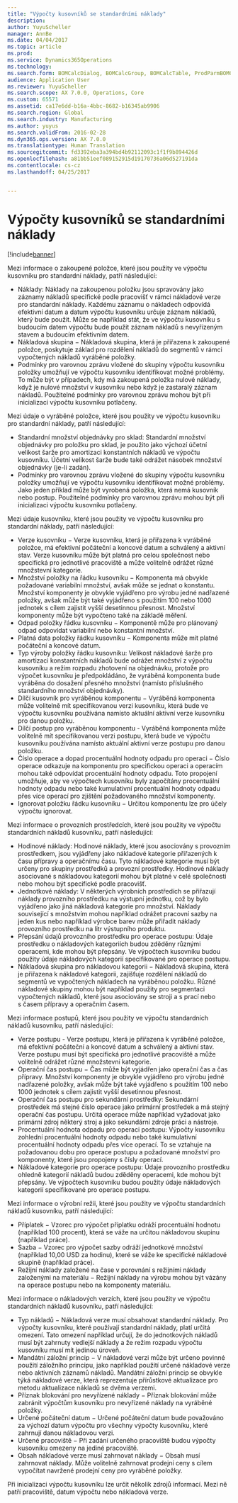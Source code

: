 ```yaml
---
title: "Výpočty kusovníků se standardními náklady"
description: 
author: YuyuScheller
manager: AnnBe
ms.date: 04/04/2017
ms.topic: article
ms.prod: 
ms.service: Dynamics365Operations
ms.technology: 
ms.search.form: BOMCalcDialog, BOMCalcGroup, BOMCalcTable, ProdParmBOMCalc
audience: Application User
ms.reviewer: YuyuScheller
ms.search.scope: AX 7.0.0, Operations, Core
ms.custom: 65571
ms.assetid: ca17e6dd-b16a-4bbc-8682-b16345ab9906
ms.search.region: Global
ms.search.industry: Manufacturing
ms.author: yuyus
ms.search.validFrom: 2016-02-28
ms.dyn365.ops.version: AX 7.0.0
ms.translationtype: Human Translation
ms.sourcegitcommit: fd3392eba3a394bd4b92112093c1f1f9b894426d
ms.openlocfilehash: a81bb51eef089152915d19170736a06d527191da
ms.contentlocale: cs-cz
ms.lasthandoff: 04/25/2017


---
```


# <a name="bom-calculations-with-standard-costs"></a>Výpočty kusovníků se standardními náklady

[!include[banner](../includes/banner.md)]




Mezi informace o zakoupené položce, které jsou použity ve výpočtu kusovníku pro standardní náklady, patří následující:
-   Náklady: Náklady na zakoupenou položku jsou spravovány jako záznamy nákladů specifické podle pracovišť v rámci nákladové verze pro standardní náklady. Každému záznamu o nákladech odpovídá efektivní datum a datum výpočtu kusovníku určuje záznam nákladů, který bude použit. Může se například stát, že ve výpočtu kusovníku s budoucím datem výpočtu bude použit záznam nákladů s nevyřízeným stavem a budoucím efektivním datem.
-   Nákladová skupina − Nákladová skupina, která je přiřazena k zakoupené položce, poskytuje základ pro rozdělení nákladů do segmentů v rámci vypočtených nákladů vyráběné položky.
-   Podmínky pro varovnou zprávu vložené do skupiny výpočtu kusovníku položky umožňují ve výpočtu kusovníku identifikovat možné problémy. To může být v případech, kdy má zakoupená položka nulové náklady, když je nulové množství v kusovníku nebo když je zastaralý záznam nákladů. Použitelné podmínky pro varovnou zprávu mohou být při inicializaci výpočtu kusovníku potlačeny.

Mezi údaje o vyráběné položce, které jsou použity ve výpočtu kusovníku pro standardní náklady, patří následující:
-   Standardní množství objednávky pro sklad: Standardní množství objednávky pro položku pro sklad, je použito jako výchozí účetní velikost šarže pro amortizaci konstantních nákladů ve výpočtu kusovníku. Účetní velikost šarže bude také odrážet násobek množství objednávky (je-li zadán).
-   Podmínky pro varovnou zprávu vložené do skupiny výpočtu kusovníku položky umožňují ve výpočtu kusovníku identifikovat možné problémy. Jako jeden příklad může být vyrobená položka, která nemá kusovník nebo postup. Použitelné podmínky pro varovnou zprávu mohou být při inicializaci výpočtu kusovníku potlačeny.

Mezi údaje kusovníku, které jsou použity ve výpočtu kusovníku pro standardní náklady, patří následující:
-   Verze kusovníku − Verze kusovníku, která je přiřazena k vyráběné položce, má efektivní počáteční a koncové datum a schválený a aktivní stav. Verze kusovníku může být platná pro celou společnost nebo specifická pro jednotlivé pracoviště a může volitelně odrážet různé množstevní kategorie.
-   Množství položky na řádku kusovníku − Komponenta má obvykle požadované variabilní množství, avšak může se jednat o konstantu. Množství komponenty je obvykle vyjádřeno pro výrobu jedné nadřazené položky, avšak může být také vyjádřeno s použitím 100 nebo 1000 jednotek s cílem zajistit vyšší desetinnou přesnost. Množství komponenty může být vypočteno také na základě měření.
-   Odpad položky řádku kusovníku − Komponentě může pro plánovaný odpad odpovídat variabilní nebo konstantní množství.
-   Platná data položky řádku kusovníku − Komponenta může mít platné počáteční a koncové datum.
-   Typ výroby položky řádku kusovníku: Velikost nákladové šarže pro amortizaci konstantních nákladů bude odrážet množství z výpočtu kusovníku a režim rozpadu zhotovení na objednávku, protože pro výpočet kusovníku je předpokládáno, že vyráběná komponenta bude vyráběna do dosažení přesného množství (namísto příslušného standardního množství objednávky).
-   Dílčí kusovník pro vyráběnou komponentu − Vyráběná komponenta může volitelně mít specifikovanou verzi kusovníku, která bude ve výpočtu kusovníku používána namísto aktuální aktivní verze kusovníku pro danou položku.
-   Dílčí postup pro vyráběnou komponentu - Vyráběná komponenta může volitelně mít specifikovanou verzi postupu, která bude ve výpočtu kusovníku používána namísto aktuální aktivní verze postupu pro danou položku.
-   Číslo operace a dopad procentuální hodnoty odpadu pro operaci − Číslo operace odkazuje na komponentu pro specifickou operaci a operacím mohou také odpovídat procentuální hodnoty odpadu. Toto propojení umožňuje, aby ve výpočtech kusovníku byly započítány procentuální hodnoty odpadu nebo také kumulativní procentuální hodnoty odpadu přes více operací pro zjištění požadovaného množství komponenty.
-   Ignorovat položku řádku kusovníku − Určitou komponentu lze pro účely výpočtu ignorovat.

Mezi informace o provozních prostředcích, které jsou použity ve výpočtu standardních nákladů kusovníku, patří následující:
-   Hodinové náklady: Hodinové náklady, které jsou asociovány s provozním prostředkem, jsou vyjádřeny jako nákladové kategorie přiřazených k času přípravy a operačnímu času. Tyto nákladové kategorie musí být určeny pro skupiny prostředků a provozní prostředky. Hodinové náklady asociované s nákladovou kategorií mohou být platné v celé společnosti nebo mohou být specifické podle pracovišť.
-   Jednotkové náklady: V některých výrobních prostředích se přiřazují náklady provozního prostředku na výstupní jednotku, což by bylo vyjádřeno jako jiná nákladová kategorie pro množství. Náklady související s množstvím mohou například odrážet pracovní sazby na jeden kus nebo například výrobce barev může přiřadit náklady provozního prostředku na litr výstupního produktu.
-   Přepsání údajů provozního prostředku pro operace postupu: Údaje prostředku o nákladových kategoriích budou zděděny různými operacemi, kde mohou být přepsány. Ve výpočtech kusovníku budou použity údaje nákladových kategorií specifikované pro operace postupu.
-   Nákladová skupina pro nákladovou kategorii − Nákladová skupina, která je přiřazena k nákladové kategorii, zajišťuje rozdělení nákladů do segmentů ve vypočtených nákladech na vyráběnou položku. Různé nákladové skupiny mohou být například použity pro segmentaci vypočtených nákladů, které jsou asociovány se stroji a s prací nebo s časem přípravy a operačním časem.

Mezi informace postupů, které jsou použity ve výpočtu standardních nákladů kusovníku, patří následující:
-   Verze postupu - Verze postupu, která je přiřazena k vyráběné položce, má efektivní počáteční a koncové datum a schválený a aktivní stav. Verze postupu musí být specifická pro jednotlivé pracoviště a může volitelně odrážet různé množstevní kategorie.
-   Operační čas postupu − Čas může být vyjádřen jako operační čas a čas přípravy. Množství komponenty je obvykle vyjádřeno pro výrobu jedné nadřazené položky, avšak může být také vyjádřeno s použitím 100 nebo 1000 jednotek s cílem zajistit vyšší desetinnou přesnost.
-   Operační čas postupu pro sekundární prostředky: Sekundární prostředek má stejné číslo operace jako primární prostředek a má stejný operační čas postupu. Určitá operace může například vyžadovat jako primární zdroj některý stroj a jako sekundární zdroje práci a nástroje.
-   Procentuální hodnota odpadu pro operaci postupu: Výpočty kusovníku zohlední procentuální hodnoty odpadu nebo také kumulativní procentuální hodnoty odpadu přes více operací. To se vztahuje na požadovanou dobu pro operace postupu a požadované množství pro komponenty, které jsou propojeny s čísly operací.
-   Nákladové kategorie pro operace postupu: Údaje provozního prostředku ohledně kategorií nákladů budou zděděny operacemi, kde mohou být přepsány. Ve výpočtech kusovníku budou použity údaje nákladových kategorií specifikované pro operace postupu.

Mezi informace o výrobní režii, které jsou použity ve výpočtu standardních nákladů kusovníku, patří následující:
-   Příplatek − Vzorec pro výpočet příplatku odráží procentuální hodnotu (například 100 procent), která se váže na určitou nákladovou skupinu (například práce).
-   Sazba − Vzorec pro výpočet sazby odráží jednotkové množství (například 10,00 USD za hodinu), které se váže ke specifické nákladové skupině (například práce).
-   Režijní náklady založené na čase v porovnání s režijními náklady založenými na materiálu − Režijní náklady na výrobu mohou být vázány na operace postupu nebo na komponenty materiálu.

Mezi informace o nákladových verzích, které jsou použity ve výpočtu standardních nákladů kusovníku, patří následující:
-   Typ nákladů − Nákladová verze musí obsahovat standardní náklady. Pro výpočty kusovníku, které používají standardní náklady, platí určitá omezení. Tato omezení například určují, že do jednotkových nákladů musí být zahrnuty vedlejší náklady a že režim rozpadu výpočtu kusovníku musí mít jedinou úroveň.
-   Mandátní záložní princip − V nákladové verzi může být určeno povinné použití záložního principu, jako například použití určené nákladové verze nebo aktivních záznamů nákladů. Mandátní záložní princip se obvykle týká nákladové verze, která reprezentuje přírůstkové aktualizace pro metodu aktualizace nákladů se dvěma verzemi.
-   Příznak blokování pro nevyřízené náklady − Příznak blokování může zabránit výpočtům kusovníku pro nevyřízené náklady na vyráběné položky.
-   Určené počáteční datum − Určené počáteční datum bude považováno za výchozí datum výpočtu pro všechny výpočty kusovníku, které zahrnují danou nákladovou verzi.
-   Určené pracoviště − Při zadání určeného pracoviště budou výpočty kusovníku omezeny na jediné pracoviště.
-   Obsah nákladové verze musí zahrnovat náklady − Obsah musí zahrnovat náklady. Může volitelně zahrnovat prodejní ceny s cílem vypočítat navržené prodejní ceny pro vyráběné položky.

Při inicializaci výpočtu kusovníku lze určit několik zdrojů informací. Mezi ně patří pracoviště, datum výpočtu nebo nákladová verze.






